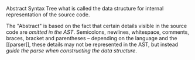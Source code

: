 Abstract Syntax Tree what is called the data structure for internal representation of the source code.

The "Abstract" is based on the fact that certain details visible in the source code are *omitted in the AST*.
Semicolons, newlines, whitespace, comments, braces, bracket and parentheses – depending on the language and the [[parser]], these details may not be represented in the AST, but instead *guide the parse when constructing the data structure*.